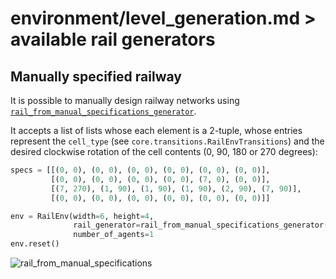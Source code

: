 # **environment/level_generation.md > available rail generators**

Manually specified railway
--------------------------

It is possible to manually design railway networks using [`rail_from_manual_specifications_generator`](https://gitlab.aicrowd.com/flatland/flatland/blob/master/flatland/envs/rail_generators.py#L182).

It accepts a list of lists whose each element is a 2-tuple, whose entries represent the `cell_type` (see `core.transitions.RailEnvTransitions`) and the desired clockwise rotation of the cell contents (0, 90, 180 or 270 degrees):

```python
specs = [[(0, 0), (0, 0), (0, 0), (0, 0), (0, 0), (0, 0)],
         [(0, 0), (0, 0), (0, 0), (0, 0), (7, 0), (0, 0)],
         [(7, 270), (1, 90), (1, 90), (1, 90), (2, 90), (7, 90)],
         [(0, 0), (0, 0), (0, 0), (0, 0), (0, 0), (0, 0)]]

env = RailEnv(width=6, height=4,
              rail_generator=rail_from_manual_specifications_generator(specs),
              number_of_agents=1
env.reset()
```

![rail_from_manual_specifications](../assets/images/fixed_rail.png)